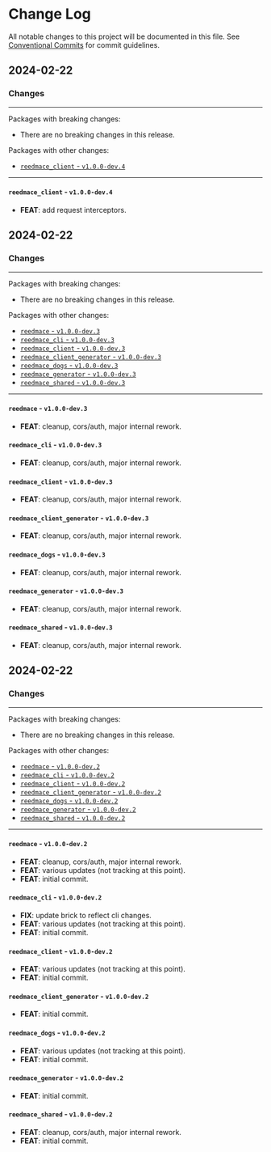 # Change Log

All notable changes to this project will be documented in this file.
See [Conventional Commits](https://conventionalcommits.org) for commit guidelines.

## 2024-02-22

### Changes

---

Packages with breaking changes:

 - There are no breaking changes in this release.

Packages with other changes:

 - [`reedmace_client` - `v1.0.0-dev.4`](#reedmace_client---v100-dev4)

---

#### `reedmace_client` - `v1.0.0-dev.4`

 - **FEAT**: add request interceptors.


## 2024-02-22

### Changes

---

Packages with breaking changes:

 - There are no breaking changes in this release.

Packages with other changes:

 - [`reedmace` - `v1.0.0-dev.3`](#reedmace---v100-dev3)
 - [`reedmace_cli` - `v1.0.0-dev.3`](#reedmace_cli---v100-dev3)
 - [`reedmace_client` - `v1.0.0-dev.3`](#reedmace_client---v100-dev3)
 - [`reedmace_client_generator` - `v1.0.0-dev.3`](#reedmace_client_generator---v100-dev3)
 - [`reedmace_dogs` - `v1.0.0-dev.3`](#reedmace_dogs---v100-dev3)
 - [`reedmace_generator` - `v1.0.0-dev.3`](#reedmace_generator---v100-dev3)
 - [`reedmace_shared` - `v1.0.0-dev.3`](#reedmace_shared---v100-dev3)

---

#### `reedmace` - `v1.0.0-dev.3`

 - **FEAT**: cleanup, cors/auth, major internal rework.

#### `reedmace_cli` - `v1.0.0-dev.3`

 - **FEAT**: cleanup, cors/auth, major internal rework.

#### `reedmace_client` - `v1.0.0-dev.3`

 - **FEAT**: cleanup, cors/auth, major internal rework.

#### `reedmace_client_generator` - `v1.0.0-dev.3`

 - **FEAT**: cleanup, cors/auth, major internal rework.

#### `reedmace_dogs` - `v1.0.0-dev.3`

 - **FEAT**: cleanup, cors/auth, major internal rework.

#### `reedmace_generator` - `v1.0.0-dev.3`

 - **FEAT**: cleanup, cors/auth, major internal rework.

#### `reedmace_shared` - `v1.0.0-dev.3`

 - **FEAT**: cleanup, cors/auth, major internal rework.


## 2024-02-22

### Changes

---

Packages with breaking changes:

 - There are no breaking changes in this release.

Packages with other changes:

 - [`reedmace` - `v1.0.0-dev.2`](#reedmace---v100-dev2)
 - [`reedmace_cli` - `v1.0.0-dev.2`](#reedmace_cli---v100-dev2)
 - [`reedmace_client` - `v1.0.0-dev.2`](#reedmace_client---v100-dev2)
 - [`reedmace_client_generator` - `v1.0.0-dev.2`](#reedmace_client_generator---v100-dev2)
 - [`reedmace_dogs` - `v1.0.0-dev.2`](#reedmace_dogs---v100-dev2)
 - [`reedmace_generator` - `v1.0.0-dev.2`](#reedmace_generator---v100-dev2)
 - [`reedmace_shared` - `v1.0.0-dev.2`](#reedmace_shared---v100-dev2)

---

#### `reedmace` - `v1.0.0-dev.2`

 - **FEAT**: cleanup, cors/auth, major internal rework.
 - **FEAT**: various updates (not tracking at this point).
 - **FEAT**: initial commit.

#### `reedmace_cli` - `v1.0.0-dev.2`

 - **FIX**: update brick to reflect cli changes.
 - **FEAT**: various updates (not tracking at this point).
 - **FEAT**: initial commit.

#### `reedmace_client` - `v1.0.0-dev.2`

 - **FEAT**: various updates (not tracking at this point).
 - **FEAT**: initial commit.

#### `reedmace_client_generator` - `v1.0.0-dev.2`

 - **FEAT**: initial commit.

#### `reedmace_dogs` - `v1.0.0-dev.2`

 - **FEAT**: various updates (not tracking at this point).
 - **FEAT**: initial commit.

#### `reedmace_generator` - `v1.0.0-dev.2`

 - **FEAT**: initial commit.

#### `reedmace_shared` - `v1.0.0-dev.2`

 - **FEAT**: cleanup, cors/auth, major internal rework.
 - **FEAT**: initial commit.

